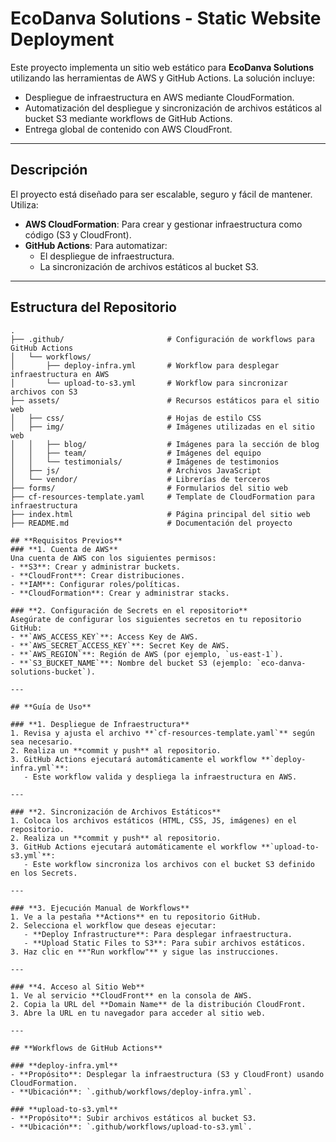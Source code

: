 # EcoDanva Solutions - Static Website Deployment

Este proyecto implementa un sitio web estático para **EcoDanva Solutions** utilizando las herramientas de AWS y GitHub Actions. La solución incluye:
- Despliegue de infraestructura en AWS mediante CloudFormation.
- Automatización del despliegue y sincronización de archivos estáticos al bucket S3 mediante workflows de GitHub Actions.
- Entrega global de contenido con AWS CloudFront.

---

## **Descripción**
El proyecto está diseñado para ser escalable, seguro y fácil de mantener. Utiliza:
- **AWS CloudFormation**: Para crear y gestionar infraestructura como código (S3 y CloudFront).
- **GitHub Actions**: Para automatizar:
  - El despliegue de infraestructura.
  - La sincronización de archivos estáticos al bucket S3.

---

## **Estructura del Repositorio**
```plaintext
.
├── .github/                       # Configuración de workflows para GitHub Actions
│   └── workflows/
│       ├── deploy-infra.yml       # Workflow para desplegar infraestructura en AWS
│       └── upload-to-s3.yml       # Workflow para sincronizar archivos con S3
├── assets/                        # Recursos estáticos para el sitio web
│   ├── css/                       # Hojas de estilo CSS
│   ├── img/                       # Imágenes utilizadas en el sitio web
│   │   ├── blog/                  # Imágenes para la sección de blog
│   │   ├── team/                  # Imágenes del equipo
│   │   └── testimonials/          # Imágenes de testimonios
│   ├── js/                        # Archivos JavaScript
│   └── vendor/                    # Librerías de terceros
├── forms/                         # Formularios del sitio web
├── cf-resources-template.yaml     # Template de CloudFormation para infraestructura
├── index.html                     # Página principal del sitio web
├── README.md                      # Documentación del proyecto

## **Requisitos Previos**
### **1. Cuenta de AWS**
Una cuenta de AWS con los siguientes permisos:
- **S3**: Crear y administrar buckets.
- **CloudFront**: Crear distribuciones.
- **IAM**: Configurar roles/políticas.
- **CloudFormation**: Crear y administrar stacks.

### **2. Configuración de Secrets en el repositorio**
Asegúrate de configurar los siguientes secretos en tu repositorio GitHub:
- **`AWS_ACCESS_KEY`**: Access Key de AWS.
- **`AWS_SECRET_ACCESS_KEY`**: Secret Key de AWS.
- **`AWS_REGION`**: Región de AWS (por ejemplo, `us-east-1`).
- **`S3_BUCKET_NAME`**: Nombre del bucket S3 (ejemplo: `eco-danva-solutions-bucket`).

---

## **Guía de Uso**

### **1. Despliegue de Infraestructura**
1. Revisa y ajusta el archivo **`cf-resources-template.yaml`** según sea necesario.
2. Realiza un **commit y push** al repositorio.
3. GitHub Actions ejecutará automáticamente el workflow **`deploy-infra.yml`**:
   - Este workflow valida y despliega la infraestructura en AWS.

---

### **2. Sincronización de Archivos Estáticos**
1. Coloca los archivos estáticos (HTML, CSS, JS, imágenes) en el repositorio.
2. Realiza un **commit y push** al repositorio.
3. GitHub Actions ejecutará automáticamente el workflow **`upload-to-s3.yml`**:
   - Este workflow sincroniza los archivos con el bucket S3 definido en los Secrets.

---

### **3. Ejecución Manual de Workflows**
1. Ve a la pestaña **Actions** en tu repositorio GitHub.
2. Selecciona el workflow que deseas ejecutar:
   - **Deploy Infrastructure**: Para desplegar infraestructura.
   - **Upload Static Files to S3**: Para subir archivos estáticos.
3. Haz clic en **"Run workflow"** y sigue las instrucciones.

---

### **4. Acceso al Sitio Web**
1. Ve al servicio **CloudFront** en la consola de AWS.
2. Copia la URL del **Domain Name** de la distribución CloudFront.
3. Abre la URL en tu navegador para acceder al sitio web.

---

## **Workflows de GitHub Actions**

### **deploy-infra.yml**
- **Propósito**: Desplegar la infraestructura (S3 y CloudFront) usando CloudFormation.
- **Ubicación**: `.github/workflows/deploy-infra.yml`.

### **upload-to-s3.yml**
- **Propósito**: Subir archivos estáticos al bucket S3.
- **Ubicación**: `.github/workflows/upload-to-s3.yml`.
